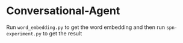 # Conversational-Agent

Run
<code>word_embedding.py</code>
to get the word embedding and then run <code>spn-experiment.py</code> to get the result
